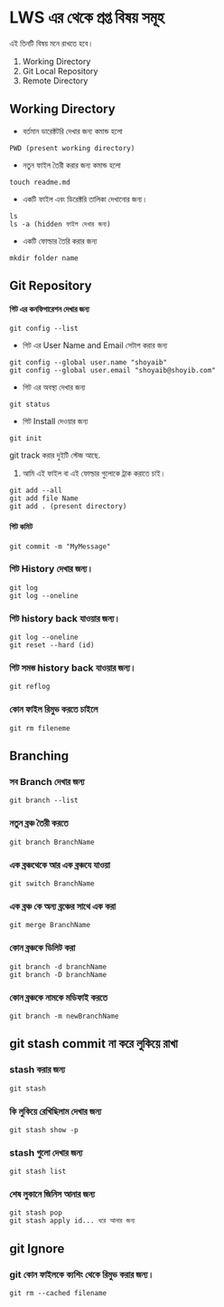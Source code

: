 # LWS এর থেকে প্রপ্ত বিষয় সমূহ

এই তিনটি বিষয় মনে রাখতে হবে।

1. Working Directory
2. Git Local Repository
3. Remote Directory

## Working Directory

- বর্তমান ডারেক্টটরি দেখার জন্য কমান্ড হলো

```
PWD (present working directory)
```

- নতুন ফাইল তৈরী করার জন্য কমান্ড হলো

```
touch readme.md
```

- একটি ফাইল এবং ডিরেক্টরি তালিকা দেখানোর জন্য।

```
ls
ls -a (hidden ফাইল দেখার জন্য)
```

- একটি ফোল্ডার তৈরি করার জন্য

```
mkdir folder name
```

## Git Repository

#### গিট এর কনফিগারেশন দেখার জন্য

```
git config --list
```

- গিট এর User Name and Email সেটাপ করার জন্য

```
git config --global user.name "shoyaib"
git config --global user.email "shoyaib@shoyib.com"
```

- গিট এর অবস্থা দেখার জন্য

```
git status
```

- গিট Install দেওয়ার জন্য

```
git init
```

git track করার দুইটি স্টেজ আছে.

1. আমি এই ফাইল বা এই ফোল্ডার গুলোকে ট্রাক করাতে চাই।

```
git add --all
git add file Name
git add . (present directory)

```

#### গিট কমিট

```
git commit -m "MyMessage"

```

### গিট History দেখার জন্য।

```
git log
git log --oneline
```

### গিট history back যাওয়ার জন্য।

```
git log --oneline
git reset --hard (id)
```

### গিট সমস্ত history back যাওয়ার জন্য।

```
git reflog
```

### কোন ফাইল রিমুভ করতে চাইলে

```
git rm fileneme
```

## Branching

### সব Branch দেখার জন্য

```
git branch --list
```

### নতুন ব্রঞ্চ তৈরী করতে

```
git branch BranchName
```

### এক ব্রঞ্চথেকে আর এক ব্রঞ্চযে যাওয়া

```
git switch BranchName
```

### এক ব্রঞ্চ কে অন্য ব্রঞ্চের সাথে এক করা

```
git merge BranchName
```

### কোন ব্রঞ্চকে ডিলিট করা

```
git branch -d branchName
git branch -D branchName

```

### কোন ব্রঞ্চকে নামকে মডিফাই করতে

```
git branch -m newBranchName

```

## git stash commit না করে লুকিয়ে রাখা

### stash করার জন্য

```
git stash

```

### কি লুকিয়ে রেখিছিলাম দেখার জন্য

```
git stash show -p

```

### stash গুলো দেখার জন্য

```
git stash list

```

### শেষ লুকানে জিনিস আনার জন্য

```
git stash pop
git stash apply id... ধরে আনার জন্য

```

## git Ignore

### git কোন ফাইলকে ক্যশিং থেকে রিমুভ করার জন্য।

```
git rm --cached filename

```
